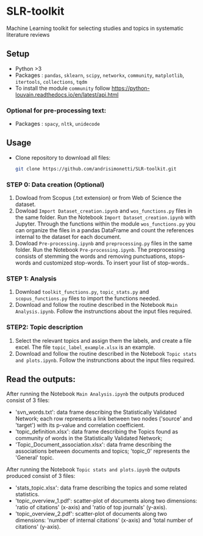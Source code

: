 # SLR-toolkit
Machine Learning toolkit for selecting studies and topics in systematic literature reviews


## Setup
- Python >3
- Packages : `pandas`, `sklearn`, `scipy`, `networkx`, `community`, `matplotlib`, `itertools`, `collections`, `tqdm`
- To install the module `community` follow https://python-louvain.readthedocs.io/en/latest/api.html
### Optional for pre-processing text:
 - Packages : `spacy`, `nltk`, `unidecode`


## Usage
- Clone repository to download all files:
   ```bash
   git clone https://github.com/andrisimonetti/SLR-toolkit.git

### STEP 0: Data creation (Optional)
1. Dowload from Scopus (.txt extension) or from Web of Science the dataset.
2. Dowload `Import Dataset_creation.ipynb` and `wos_functions.py` files in the same folder. Run the Notebook `Import Dataset_creation.ipynb` with Jupyter. Through the functions within the module `wos_functions.py` you can organize the files in a pandas DataFrame and count the references internal to the dataset for each document.
3. Dowload `Pre-processing.ipynb` and `preprocessing.py` files in the same folder. Run the Notebook `Pre-processing.ipynb`. The preprocessing consists of stemming the words and removing punctuations, stops-words and customized stop-words. To insert your list of stop-words..

### STEP 1: Analysis
1. Download `toolkit_functions.py`, `topic_stats.py` and `scopus_functions.py` files to import the functions needed.
2. Download and follow the routine described in the Notebook `Main Analysis.ipynb`. Follow the instrunctions about the input files required.

   
### STEP2: Topic description
1. Select the relevant topics and assign them the labels, and create a file excel. The file  `topic_label_example.xlsx` is an example.
2. Download and follow the routine described in the Notebook `Topic stats and plots.ipynb`. Follow the instrunctions about the input files required.


## Read the outputs:
After running the Notebook `Main Analysis.ipynb` the outputs produced consist of 3 files: 
   - 'svn_words.txt': data frame describing the Statistically Validated Network; each row represents a link between two nodes ('source' and 'target') with its p-value and correlation coefficient.
   - 'topic_definition.xlsx': data frame describing the Topics found as community of words in the Statistically Validated Network;
   - 'Topic_Document_association.xlsx': data frame describing the associations between documents and topics; 'topic_0' represents the 'General'
 topic.


After running the Notebook `Topic stats and plots.ipynb` the outputs produced consist of 3 files:
   - 'stats_topic.xlsx': data frame describing the topics and some related statistics.
   - 'topic_overview_1.pdf': scatter-plot of documents along two dimensions: 'ratio of citations' (x-axis) and 'ratio of top journals' (y-axis).
   - 'topic_overview_2.pdf': scatter-plot of documents along two dimensions: 'number of internal citations' (x-axis) and 'total number of citations' (y-axis).
